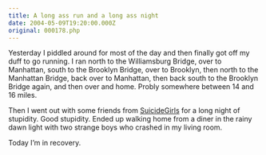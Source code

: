 ```yaml
---
title: A long ass run and a long ass night
date: 2004-05-09T19:20:00.000Z
original: 000178.php
---
```


Yesterday I piddled around for most of the day and then finally got off my duff to go running. I ran north to the Williamsburg Bridge, over to Manhattan, south to the Brooklyn Bridge, over to Brooklyn, then north to the Manhattan Bridge, back over to Manhattan, then back south to the Brooklyn Bridge again, and then over and home. Probly somewhere between 14 and 16 miles.

Then I went out with some friends from <a href="http://www.suicidegirls.com">SuicideGirls</a> for a long night of stupidity. Good stupidity. Ended up walking home from a diner in the rainy dawn light with two strange boys who crashed in my living room.

Today I’m in recovery.
